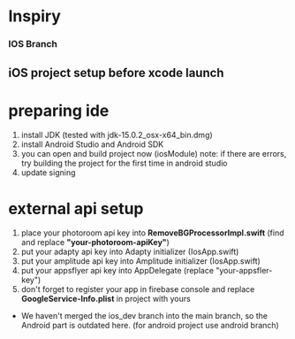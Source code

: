 Inspiry
==========

### IOS Branch

## iOS project setup before xcode launch

# preparing ide
1. install JDK (tested with jdk-15.0.2_osx-x64_bin.dmg)
2. install Android Studio and Android SDK
3. you can open and build project now (iosModule)
   note: if there are errors, try building the project for the first time in android studio
4. update signing

# external api setup 
1. place your photoroom api key into **RemoveBGProcessorImpl.swift** (find and replace **"your-photoroom-apiKey"**)
2. put your adapty api key into Adapty initializer (IosApp.swift)
3. put your amplitude api key into Amplitude initializer (IosApp.swift)
4. put your appsflyer api key into AppDelegate (replace "your-appsfler-key")
5. don't forget to register your app in firebase console and replace **GoogleService-Info.plist** in project with yours


* We haven't merged the ios_dev branch into the main branch, so the Android part is outdated here. (for android project use android branch)